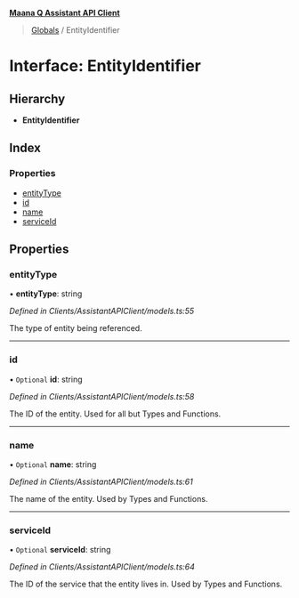 **[Maana Q Assistant API Client](../README.md)**

> [Globals](../README.md) / EntityIdentifier

# Interface: EntityIdentifier

## Hierarchy

* **EntityIdentifier**

## Index

### Properties

* [entityType](entityidentifier.md#entitytype)
* [id](entityidentifier.md#id)
* [name](entityidentifier.md#name)
* [serviceId](entityidentifier.md#serviceid)

## Properties

### entityType

•  **entityType**: string

*Defined in Clients/AssistantAPIClient/models.ts:55*

The type of entity being referenced.

___

### id

• `Optional` **id**: string

*Defined in Clients/AssistantAPIClient/models.ts:58*

The ID of the entity. Used for all but Types and Functions.

___

### name

• `Optional` **name**: string

*Defined in Clients/AssistantAPIClient/models.ts:61*

The name of the entity. Used by Types and Functions.

___

### serviceId

• `Optional` **serviceId**: string

*Defined in Clients/AssistantAPIClient/models.ts:64*

The ID of the service that the entity lives in.  Used by Types and Functions.
